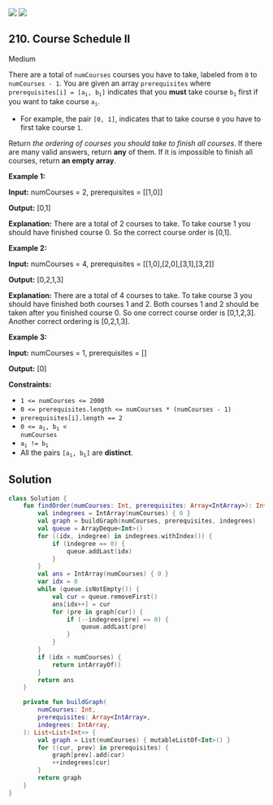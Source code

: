 [![](https://img.shields.io/github/stars/LeetCode-Top-Interview-150/LeetCode-Top-Interview-150?label=Stars&style=flat-square)](https://github.com/LeetCode-Top-Interview-150/LeetCode-Top-Interview-150)
[![](https://img.shields.io/github/forks/LeetCode-Top-Interview-150/LeetCode-Top-Interview-150?label=Fork%20me%20on%20GitHub%20&style=flat-square)](https://github.com/LeetCode-Top-Interview-150/LeetCode-Top-Interview-150/fork)

## 210\. Course Schedule II

Medium

There are a total of `numCourses` courses you have to take, labeled from `0` to `numCourses - 1`. You are given an array `prerequisites` where <code>prerequisites[i] = [a<sub>i</sub>, b<sub>i</sub>]</code> indicates that you **must** take course <code>b<sub>i</sub></code> first if you want to take course <code>a<sub>i</sub></code>.

*   For example, the pair `[0, 1]`, indicates that to take course `0` you have to first take course `1`.

Return _the ordering of courses you should take to finish all courses_. If there are many valid answers, return **any** of them. If it is impossible to finish all courses, return **an empty array**.

**Example 1:**

**Input:** numCourses = 2, prerequisites = \[\[1,0]]

**Output:** [0,1]

**Explanation:** There are a total of 2 courses to take. To take course 1 you should have finished course 0. So the correct course order is [0,1].

**Example 2:**

**Input:** numCourses = 4, prerequisites = \[\[1,0],[2,0],[3,1],[3,2]]

**Output:** [0,2,1,3]

**Explanation:** There are a total of 4 courses to take. To take course 3 you should have finished both courses 1 and 2. Both courses 1 and 2 should be taken after you finished course 0. So one correct course order is [0,1,2,3]. Another correct ordering is [0,2,1,3].

**Example 3:**

**Input:** numCourses = 1, prerequisites = []

**Output:** [0]

**Constraints:**

*   `1 <= numCourses <= 2000`
*   `0 <= prerequisites.length <= numCourses * (numCourses - 1)`
*   `prerequisites[i].length == 2`
*   <code>0 <= a<sub>i</sub>, b<sub>i</sub> < numCourses</code>
*   <code>a<sub>i</sub> != b<sub>i</sub></code>
*   All the pairs <code>[a<sub>i</sub>, b<sub>i</sub>]</code> are **distinct**.

## Solution

```kotlin
class Solution {
    fun findOrder(numCourses: Int, prerequisites: Array<IntArray>): IntArray {
        val indegrees = IntArray(numCourses) { 0 }
        val graph = buildGraph(numCourses, prerequisites, indegrees)
        val queue = ArrayDeque<Int>()
        for ((idx, indegree) in indegrees.withIndex()) {
            if (indegree == 0) {
                queue.addLast(idx)
            }
        }
        val ans = IntArray(numCourses) { 0 }
        var idx = 0
        while (queue.isNotEmpty()) {
            val cur = queue.removeFirst()
            ans[idx++] = cur
            for (pre in graph[cur]) {
                if (--indegrees[pre] == 0) {
                    queue.addLast(pre)
                }
            }
        }
        if (idx < numCourses) {
            return intArrayOf()
        }
        return ans
    }

    private fun buildGraph(
        numCourses: Int,
        prerequisites: Array<IntArray>,
        indegrees: IntArray,
    ): List<List<Int>> {
        val graph = List(numCourses) { mutableListOf<Int>() }
        for ((cur, prev) in prerequisites) {
            graph[prev].add(cur)
            ++indegrees[cur]
        }
        return graph
    }
}
```